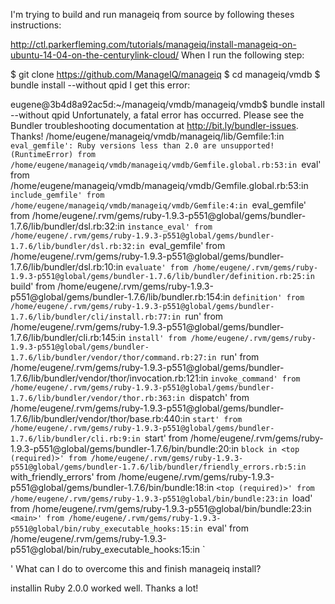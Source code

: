 I'm trying to build and run manageiq from source by following theses instructions:

http://ctl.parkerfleming.com/tutorials/manageiq/install-manageiq-on-ubuntu-14-04-on-the-centurylink-cloud/
When I run the following step:

$ git clone https://github.com/ManageIQ/manageiq
$ cd manageiq/vmdb
$ bundle install --without qpid
I get this error:

eugene@3b4d8a92ac5d:~/manageiq/vmdb/manageiq/vmdb$ bundle install --without qpid
Unfortunately, a fatal error has occurred. Please see the Bundler troubleshooting documentation at http://bit.ly/bundler-issues. Thanks!
/home/eugene/manageiq/vmdb/manageiq/lib/Gemfile:1:in `eval_gemfile': Ruby versions less than 2.0 are unsupported! (RuntimeError)
    from /home/eugene/manageiq/vmdb/manageiq/vmdb/Gemfile.global.rb:53:in `eval'
    from /home/eugene/manageiq/vmdb/manageiq/vmdb/Gemfile.global.rb:53:in `include_gemfile'
    from /home/eugene/manageiq/vmdb/manageiq/vmdb/Gemfile:4:in `eval_gemfile'
    from /home/eugene/.rvm/gems/ruby-1.9.3-p551@global/gems/bundler-1.7.6/lib/bundler/dsl.rb:32:in `instance_eval'
    from /home/eugene/.rvm/gems/ruby-1.9.3-p551@global/gems/bundler-1.7.6/lib/bundler/dsl.rb:32:in `eval_gemfile'
    from /home/eugene/.rvm/gems/ruby-1.9.3-p551@global/gems/bundler-1.7.6/lib/bundler/dsl.rb:10:in `evaluate'
    from /home/eugene/.rvm/gems/ruby-1.9.3-p551@global/gems/bundler-1.7.6/lib/bundler/definition.rb:25:in `build'
    from /home/eugene/.rvm/gems/ruby-1.9.3-p551@global/gems/bundler-1.7.6/lib/bundler.rb:154:in `definition'
    from /home/eugene/.rvm/gems/ruby-1.9.3-p551@global/gems/bundler-1.7.6/lib/bundler/cli/install.rb:77:in `run'
    from /home/eugene/.rvm/gems/ruby-1.9.3-p551@global/gems/bundler-1.7.6/lib/bundler/cli.rb:145:in `install'
    from /home/eugene/.rvm/gems/ruby-1.9.3-p551@global/gems/bundler-1.7.6/lib/bundler/vendor/thor/command.rb:27:in `run'
    from /home/eugene/.rvm/gems/ruby-1.9.3-p551@global/gems/bundler-1.7.6/lib/bundler/vendor/thor/invocation.rb:121:in `invoke_command'
    from /home/eugene/.rvm/gems/ruby-1.9.3-p551@global/gems/bundler-1.7.6/lib/bundler/vendor/thor.rb:363:in `dispatch'
    from /home/eugene/.rvm/gems/ruby-1.9.3-p551@global/gems/bundler-1.7.6/lib/bundler/vendor/thor/base.rb:440:in `start'
    from /home/eugene/.rvm/gems/ruby-1.9.3-p551@global/gems/bundler-1.7.6/lib/bundler/cli.rb:9:in `start'
    from /home/eugene/.rvm/gems/ruby-1.9.3-p551@global/gems/bundler-1.7.6/bin/bundle:20:in `block in <top (required)>'
    from /home/eugene/.rvm/gems/ruby-1.9.3-p551@global/gems/bundler-1.7.6/lib/bundler/friendly_errors.rb:5:in `with_friendly_errors'
    from /home/eugene/.rvm/gems/ruby-1.9.3-p551@global/gems/bundler-1.7.6/bin/bundle:18:in `<top (required)>'
    from /home/eugene/.rvm/gems/ruby-1.9.3-p551@global/bin/bundle:23:in `load'
    from /home/eugene/.rvm/gems/ruby-1.9.3-p551@global/bin/bundle:23:in `<main>'
    from /home/eugene/.rvm/gems/ruby-1.9.3-p551@global/bin/ruby_executable_hooks:15:in `eval'
    from /home/eugene/.rvm/gems/ruby-1.9.3-p551@global/bin/ruby_executable_hooks:15:in `<main>'
What can I do to overcome this and finish manageiq install?

installin Ruby 2.0.0 worked well. Thanks a lot!

